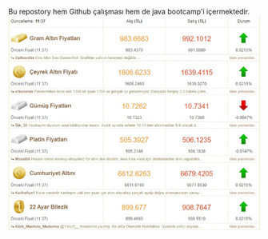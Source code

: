 Bu repostory hem Github çalışması hem de java bootcamp'i içermektedir.
![hata](https://github.com/SaidErdemOzturk/Java-React_BootCamp/blob/main/Odevler/Gun_1/gun1_resim.jpg)